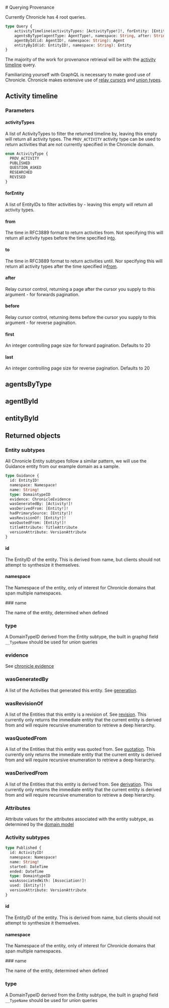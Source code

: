 # Querying Provenance

Currently Chronicle has 4 root queries.

``` graphql
type Query {
    activityTimeline(activityTypes: [ActivityType!]!, forEntity: [EntityID!]!, from: DateTime, to: DateTime, namespace: ID, after: String, before: String, first: Int, last: Int): ActivityConnection!
    agentsByType(agentType: AgentType!, namespace: String, after: String, before: String, first: Int, last: Int): AgentConnection!
    agentById(id: AgentID!, namespace: String): Agent
    entityById(id: EntityID!, namespace: String): Entity
}
```

The majority of the work for provenance retrieval will be with the [activity timeline](#activity-timeline) query.

Familiarizing yourself with GraphQL is necessary to make good use of Chronicle. Chronicle makes extensive use of [relay cursors](https://relay.dev/graphql/connections.htm) and [union types](https://www.apollographql.com/docs/apollo-server/schema/unions-interfaces/).


## Activity timeline

### Parameters

#### activityTypes

A list of ActivityTypes to filter the returned timeline by, leaving this empty will return all activity types. The `PROV_ACTIVITY` activity type can be used to return activities that are not currently specified in the Chronicle domain.

``` graphql
enum ActivityType {
  PROV_ACTIVITY
  PUBLISHED
  QUESTION_ASKED
  RESEARCHED
  REVISED
}

```
#### forEntity

A list of EntityIDs to filter activities by - leaving this empty will return all activity types.

#### from

The time in RFC3889 format to return activities from. Not specifying this will return all activity types before the time specified in[to](#to).

#### to

The time in RFC3889 format to return activities until. Nor specifying this will return all activity types after the time specified in[from](#from).


#### after

Relay cursor control, returning a page after the cursor you supply to this argument - for forwards pagination.

#### before

Relay cursor control, returning items before the cursor you supply to this argument - for reverse pagination.

#### first

An integer controlling page size for forward pagination. Defaults to 20

#### last

An integer controlling page size for reverse pagination. Defaults to 20


## agentsByType

## agentById

## entityById


## Returned objects

### Entity subtypes

All Chronicle Entity subtypes follow a similar pattern, we will use the Guidance entity from our example domain as a sample.

``` graphql
type Guidance {
  id: EntityID!
  namespace: Namespace!
  name: String!
  type: DomaintypeID
  evidence: ChronicleEvidence
  wasGeneratedBy: [Activity!]!
  wasDerivedFrom: [Entity!]!
  hadPrimarySource: [Entity!]!
  wasRevisionOf: [Entity!]!
  wasQuotedFrom: [Entity!]!
  titleAttribute: TitleAttribute
  versionAttribute: VersionAttribute
}

```

#### id

The EntityID of the entity. This is derived from name, but clients should not attempt to synthesize it themselves.

#### namespace

The Namespace of the entity, only of interest for Chronicle domains that span multiple namespaces.

### name

The name of the entity, determined when defined

### type

A DomainTypeID derived from the Entity subtype, the built in graphql field `__TypeName` should be used for union queries

### evidence

See [chronicle evidence](#chronicle-evidence)

### wasGeneratedBy

A list of the Activities that generated this entity. See [generation](./provenance_concepts.md#generation).

### wasRevisionOf

A list of the Entities that this entity is a revision of. See [revision](./provenance_concepts.md#revision). This currently only returns the immediate entity that the current entity is derived from and will require recursive enumeration to retrieve a deep hierarchy.

### wasQuotedFrom

A list of the Entities that this entity was quoted from. See [quotation](./provenance_concepts.md#quotation). This currently only returns the immediate entity that the current entity is derived from and will require recursive enumeration to retrieve a deep hierarchy.

### wasDerivedFrom

A list of the Entities that this entity is derived from. See [derivation](./provenance_concepts.md#derivation). This currently only returns the immediate entity that the current entity is derived from and will require recursive enumeration to retrieve a deep hierarchy.

### Attributes

Attribute values for the attributes associated with the entity subtype, as determined by the [domain model](./domain_modelling.md)


### Activity subtypes


``` graphql
type Published {
  id: ActivityID!
  namespace: Namespace!
  name: String!
  started: DateTime
  ended: DateTime
  type: DomaintypeID
  wasAssociatedWith: [Association!]!
  used: [Entity!]!
  versionAttribute: VersionAttribute
}
```

#### id

The EntityID of the entity. This is derived from name, but clients should not attempt to synthesize it themselves.

#### namespace

The Namespace of the entity, only of interest for Chronicle domains that span multiple namespaces.

### name

The name of the entity, determined when defined

### type

A DomainTypeID derived from the Entity subtype, the built in graphql field `__TypeName` should be used for union queries
